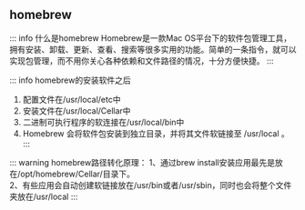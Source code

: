 ## homebrew

::: info 什么是homebrew
Homebrew是一款Mac OS平台下的软件包管理工具，拥有安装、卸载、更新、查看、搜索等很多实用的功能。简单的一条指令，就可以实现包管理，而不用你关心各种依赖和文件路径的情况，十分方便快捷。
:::

::: info homebrew的安装软件之后
1. 配置文件在/usr/local/etc中  
2. 安装文件在/usr/local/Cellar中  
3. 二进制可执行程序的软连接在/usr/local/bin中  
4. Homebrew 会将软件包安装到独立目录，并将其文件软链接至 /usr/local 。
:::


::: warning homebrew路径转化原理：
1、通过brew install安装应用最先是放在/opt/homebrew/Cellar/目录下。  
2、有些应用会自动创建软链接放在/usr/bin或者/usr/sbin，同时也会将整个文件夹放在/usr/local
:::